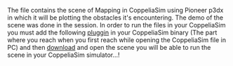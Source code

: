 The file contains the scene of Mapping in CoppeliaSim using Pioneer p3dx in which it will be plotting the obstacles it's encountering. The demo of the scene was done in the session. In order to run the files in your CoppeliaSim you must add the following [pluggin](https://github.com/roboticafacil/coppeliasim_gridmap/tree/master/binaries) in your CoppeliaSim binary (The part where you reach when you first reach while opening the CoppeliaSim file in PC) and then [download](https://raw.githubusercontent.com/Sreehari1709/SHAASTRA-2022-Build-your-own-Autonomous-Robot/master/Mapping_Shaastra.ttt) and open the scene you will be able to run the scene in your CoppeliaSim simulator...!
